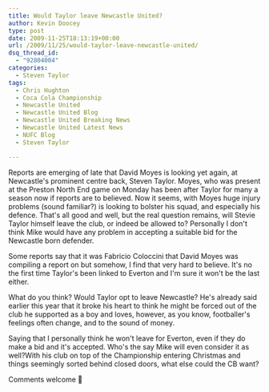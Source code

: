 ```yaml
---
title: Would Taylor leave Newcastle United?
author: Kevin Doocey
type: post
date: 2009-11-25T18:13:19+00:00
url: /2009/11/25/would-taylor-leave-newcastle-united/
dsq_thread_id:
  - "92804004"
categories:
  - Steven Taylor
tags:
  - Chris Hughton
  - Coca Cola Championship
  - Newcastle United
  - Newcastle United Blog
  - Newcastle United Breaking News
  - Newcastle United Latest News
  - NUFC Blog
  - Steven Taylor

---
```

Reports are emerging of late that David Moyes is looking yet again, at Newcastle's prominent centre back, Steven Taylor. Moyes, who was present at the Preston North End game on Monday has been after Taylor for many a season now if reports are to believed. Now it seems, with Moyes huge injury problems (sound familiar?) is looking to bolster his squad, and especially his defence. That's all good and well, but the real question remains, will Stevie Taylor himself leave the club, or indeed be allowed to? Personally I don't think Mike would have any problem in accepting a suitable bid for the Newcastle born defender.

Some reports say that it was Fabricio Coloccini that David Moyes was compiling a report on but somehow, I find that very hard to believe. It's no the first time Taylor's been linked to Everton and I'm sure it won't be the last either.

What do you think? Would Taylor opt to leave Newcastle? He's already said earlier this year that it broke his heart to think he might be forced out of the club he supported as a boy and loves, however, as you know, footballer's feelings often change, and to the sound of money.

Saying that I personally think he won't leave for Everton, even if they do make a bid and it's accepted. Who's the say Mike will even consider it as well?With his club on top of the Championship entering Christmas and things seemingly sorted behind closed doors, what else could the CB want?

Comments welcome 🙂
